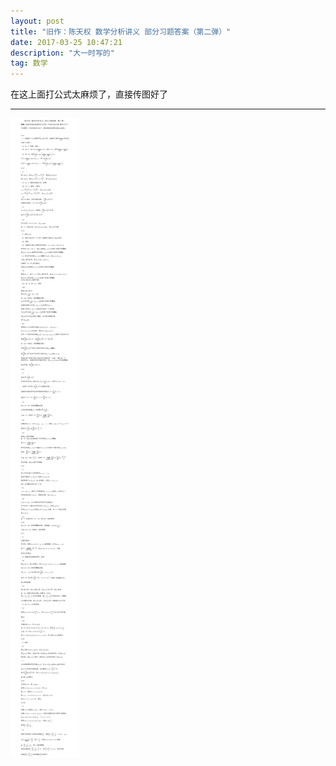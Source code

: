 ```yaml
---
layout: post
title: "旧作：陈天权 数学分析讲义 部分习题答案（第二弹）"
date: 2017-03-25 10:47:21
description: "大一时写的"
tag: 数学
---
```


在这上面打公式太麻烦了，直接传图好了

---

![](/images/posts/ChengTianQuan/02.png)
